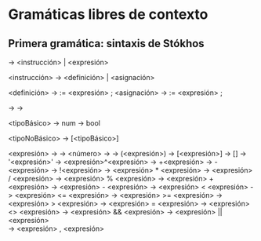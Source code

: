 # Gramáticas libres de contexto

##  Primera gramática: sintaxis de Stókhos

<entrada> -> <instrucción> | <expresión>

<instrucción> -> <definición> | <asignación>

<definición> -> <tipo> <identificador> := <expresión> ;
<asignación> -> <identificador> := <expresión> ;

<tipo>
        -> <tipoBásico>
        -> <tipoNoBásico>

<tipoBásico>
        -> num
        -> bool

<tipoNoBásico>
        -> [<tipoBásico>]

<expresión>
        -> <identificador>
        -> <número>
        -> <booleano>
        -> (<expresión>)
        -> [<expresión>]
        -> <identificador>[<number>]            <!-- Preguntar -->
        -> '<expresión>'
        -> <expresión>^<expresión>
        -> +<expresión>
        -> -<expresión>
        -> !<expresión>
        -> <expresión> * <expresión>
        -> <expresión> / <expresión>
        -> <expresión> % <expresión>
        -> <expresión> + <expresión>
        -> <expresión> - <expresión>
        -> <expresión> < <expresión>
        -> <expresión> <= <expresión>
        -> <expresión> >= <expresión>
        -> <expresión> > <expresión>
        -> <expresión> = <expresión>
        -> <expresión> <> <expresión>
        -> <expresión> && <expresión>
        -> <expresión> || <expresión>   
        -> <expresión> , <expresión>   
